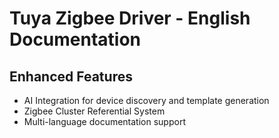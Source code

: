 # Tuya Zigbee Driver - English Documentation

## Enhanced Features
- AI Integration for device discovery and template generation
- Zigbee Cluster Referential System
- Multi-language documentation support

